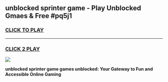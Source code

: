 
## unblocked sprinter game - Play Unblocked Gmaes & Free #pq5j1
<h3>
<a href="https://news.freeplayer.one?title=unblocked_sprinter_game&ref=03M">CLICK TO PLAY</a></h3>
<hr>

<h3>
<a href="https://news.freeplayer.one?title=unblocked_sprinter_game&ref=03M">CLICK 2 PLAY</a>
  
</h3>

<a href="https://news.freeplayer.one?title=unblocked_sprinter_game&ref=03M"><img src="https://clearcache.store/games.png"></a>


**unblocked sprinter game games unblocked: Your Gateway to Fun and Accessible Online Gaming**
